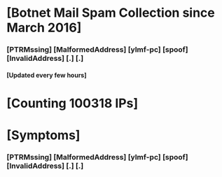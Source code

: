 # [Botnet Mail Spam Collection since March 2016]
### [PTRMssing] [MalformedAddress] [ylmf-pc] [spoof] [InvalidAddress] [.] [.]
#### [Updated every few hours]

# [Counting 100318 IPs]

# [Symptoms] 
###   [PTRMssing] [MalformedAddress] [ylmf-pc] [spoof] [InvalidAddress] [.] [.]
